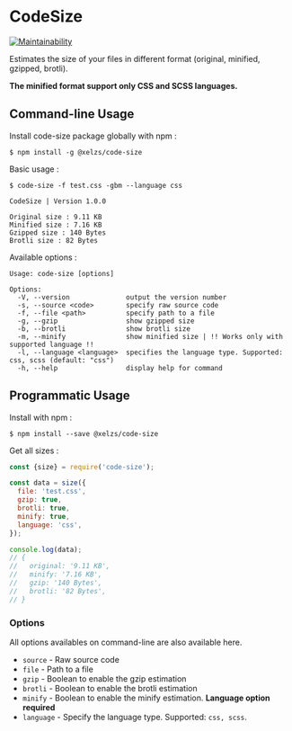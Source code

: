 # CodeSize

[![Maintainability](https://api.codeclimate.com/v1/badges/0926045450cb16d6e423/maintainability)](https://codeclimate.com/github/Xelzs/code-size/maintainability)

Estimates the size of your files in different format (original, minified, gzipped, brotli).  

**The minified format support only CSS and SCSS languages.**

## Command-line Usage

Install code-size package globally with npm :

```
$ npm install -g @xelzs/code-size
```

Basic usage :
```
$ code-size -f test.css -gbm --language css

CodeSize | Version 1.0.0

Original size : 9.11 KB
Minified size : 7.16 KB
Gzipped size : 140 Bytes
Brotli size : 82 Bytes
```

Available options :
```
Usage: code-size [options]

Options:
  -V, --version              output the version number
  -s, --source <code>        specify raw source code
  -f, --file <path>          specify path to a file
  -g, --gzip                 show gzipped size
  -b, --brotli               show brotli size
  -m, --minify               show minified size | !! Works only with supported language !!
  -l, --language <language>  specifies the language type. Supported: css, scss (default: "css")
  -h, --help                 display help for command
```

## Programmatic Usage 

Install with npm :
```
$ npm install --save @xelzs/code-size
```

Get all sizes : 
```js
const {size} = require('code-size');

const data = size({
  file: 'test.css',
  gzip: true,
  brotli: true,
  minify: true,
  language: 'css',
});

console.log(data);
// {
//   original: '9.11 KB',
//   minify: '7.16 KB',
//   gzip: '140 Bytes',
//   brotli: '82 Bytes',
// }
```

### Options
All options availables on command-line are also available here.

- `source` - Raw source code
- `file` - Path to a file
- `gzip` - Boolean to enable the gzip estimation
- `brotli` - Boolean to enable the brotli estimation
- `minify` - Boolean to enable the minify estimation. **Language option required**
- `language` - Specify the language type. Supported: `css, scss`.
